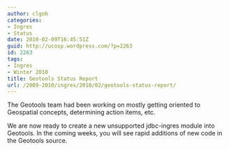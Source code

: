 ```yaml
---
author: clgoh
categories:
- Ingres
- Status
date: 2010-02-09T16:45:51Z
guid: http://ucosp.wordpress.com/?p=2263
id: 2263
tags:
- Ingres
- Winter 2010
title: Geotools Status Report
url: /2009-2010/ingres/2010/02/geotools-status-report/
---
```


The Geotools team had been working on mostly getting oriented to Geospatial concepts, determining action items, etc.

We are now ready to create a new unsupported jdbc-ingres module into Geotools. In the coming weeks, you will see rapid additions of new code in the Geotools source.